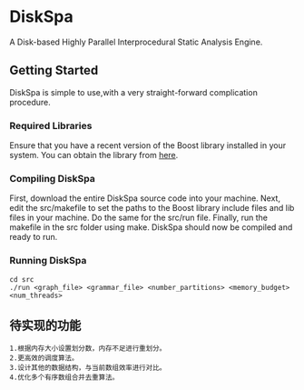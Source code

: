 # DiskSpa
A Disk-based Highly Parallel Interprocedural Static Analysis Engine.

## Getting Started
DiskSpa is simple to use,with a very straight-forward complication procedure.

### Required Libraries
Ensure that you have a recent version of the Boost library installed in your system. You can obtain the library from [here](http://www.boost.org/users/history/version_1_62_0.html).

### Compiling DiskSpa
First, download the entire DiskSpa source code into your machine. Next, edit the src/makefile to set the paths to the Boost library include files and lib files in your machine. Do the same for the src/run file. Finally, run the makefile in the src folder using make. DiskSpa should now be compiled and ready to run.

### Running DiskSpa
```
cd src
./run <graph_file> <grammar_file> <number_partitions> <memory_budget> <num_threads>
```

## 待实现的功能
```
1.根据内存大小设置划分数，内存不足进行重划分。
2.更高效的调度算法。
3.设计其他的数据结构，与当前数组效率进行对比。
4.优化多个有序数组合并去重算法。
```
